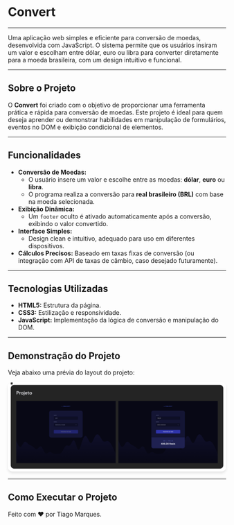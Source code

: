 # Convert

___

Uma aplicação web simples e eficiente para conversão de moedas, desenvolvida com JavaScript. O sistema permite que os usuários insiram um valor e escolham entre dólar, euro ou libra para converter diretamente para a moeda brasileira, com um design intuitivo e funcional.

---

## Sobre o Projeto

O **Convert** foi criado com o objetivo de proporcionar uma ferramenta prática e rápida para conversão de moedas. Este projeto é ideal para quem deseja aprender ou demonstrar habilidades em manipulação de formulários, eventos no DOM e exibição condicional de elementos.

---

## Funcionalidades

- **Conversão de Moedas:** 
  - O usuário insere um valor e escolhe entre as moedas: **dólar**, **euro** ou **libra**.
  - O programa realiza a conversão para **real brasileiro (BRL)** com base na moeda selecionada.
- **Exibição Dinâmica:** 
  - Um `footer` oculto é ativado automaticamente após a conversão, exibindo o valor convertido.
- **Interface Simples:** 
  - Design clean e intuitivo, adequado para uso em diferentes dispositivos.
- **Cálculos Precisos:** Baseado em taxas fixas de conversão (ou integração com API de taxas de câmbio, caso desejado futuramente).

---

## Tecnologias Utilizadas

- **HTML5:** Estrutura da página.
- **CSS3:** Estilização e responsividade.
- **JavaScript:** Implementação da lógica de conversão e manipulação do DOM.

---

## Demonstração do Projeto

Veja abaixo uma prévia do layout do projeto:

<img src="capaProjeto.png" alt="Capa do Projeto Convert" style="border-radius: 10px; box-shadow: 0 4px 6px rgba(0, 0, 0, 0.1);">

---

## Como Executar o Projeto

Feito com :heart: por Tiago Marques.